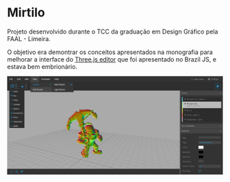 # Mirtilo

Projeto desenvolvido durante o TCC da graduação em Design Gráfico pela FAAL - Limeira.

O objetivo era demontrar os conceitos apresentados na monografia para melhorar a interface do [Three.js editor](https://threejs.org/editor/) que foi apresentado no Brazil JS, e estava bem embrionário.

![UI](screenshots/ui.png)
